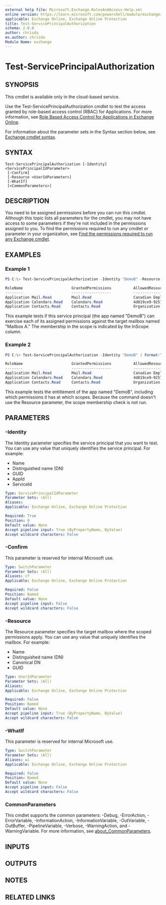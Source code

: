```yaml
---
external help file: Microsoft.Exchange.RolesAndAccess-Help.xml
online version: https://learn.microsoft.com/powershell/module/exchange/test-serviceprincipalauthorization
applicable: Exchange Online, Exchange Online Protection
title: Test-ServicePrincipalAuthorization
schema: 2.0.0
author: chrisda
ms.author: chrisda
Module Name: exchange
---
```


# Test-ServicePrincipalAuthorization

## SYNOPSIS
This cmdlet is available only in the cloud-based service.

Use the Test-ServicePrincipalAuthorization cmdlet to test the access granted by role-based access control (RBAC) for Applications. For more information, see [Role Based Access Control for Applications in Exchange Online](https://learn.microsoft.com/Exchange/permissions-exo/application-rbac).

For information about the parameter sets in the Syntax section below, see [Exchange cmdlet syntax](https://learn.microsoft.com/powershell/exchange/exchange-cmdlet-syntax).

## SYNTAX

```
Test-ServicePrincipalAuthorization [-Identity] <ServicePrincipalIdParameter>
 [-Confirm]
 [-Resource <UserIdParameter>]
 [-WhatIf]
 [<CommonParameters>]
```

## DESCRIPTION
You need to be assigned permissions before you can run this cmdlet. Although this topic lists all parameters for the cmdlet, you may not have access to some parameters if they're not included in the permissions assigned to you. To find the permissions required to run any cmdlet or parameter in your organization, see [Find the permissions required to run any Exchange cmdlet](https://learn.microsoft.com/powershell/exchange/find-exchange-cmdlet-permissions).

## EXAMPLES

### Example 1
```powershell
PS C:\> Test-ServicePrincipalAuthorization -Identity "DemoB" -Resource "Mailbox A" | Format-Table

RoleName                      GrantedPermissions          AllowedResourceScope        ScopeType                 InScope
--------                      ------------------          --------------------        ---------                 ------
Application Mail.Read         Mail.Read                   Canadian Employees           CustomRecipientScope     True
Application Calendars.Read    Calendars.Read              4d819ce9-9257-44..           AdministrativeUnit       False
Application Contacts.Read     Contacts.Read               Organization                 Organization             True
```

This example tests if this service principal (the app named "DemoB") can exercise each of its assigned permissions against the target mailbox named "Mailbox A." The membership in the scope is indicated by the InScope column.

### Example 2
```powershell
PS C:\> Test-ServicePrincipalAuthorization -Identity "DemoB" | Format-Table

RoleName                      GrantedPermissions          AllowedResourceScope        ScopeType                 InScope
--------                      ------------------          --------------------        ---------                 ------
Application Mail.Read         Mail.Read                   Canadian Employees           CustomRecipientScope     Not Run
Application Calendars.Read    Calendars.Read              4d819ce9-9257-44..           AdministrativeUnit       Not Run
Application Contacts.Read     Contacts.Read               Organization                 Organization             Not Run
```

This example tests the entitlement of the app named "DemoB", including which permissions it has at which scopes. Because the command doesn't use the Resource parameter, the scope membership check is not run.

## PARAMETERS

### -Identity
The Identity parameter specifies the service principal that you want to test. You can use any value that uniquely identifies the service principal. For example:

- Name
- Distinguished name (DN)
- GUID
- AppId
- ServiceId

```yaml
Type: ServicePrincipalIdParameter
Parameter Sets: (All)
Aliases:
Applicable: Exchange Online, Exchange Online Protection

Required: True
Position: 0
Default value: None
Accept pipeline input: True (ByPropertyName, ByValue)
Accept wildcard characters: False
```

### -Confirm
This parameter is reserved for internal Microsoft use.

```yaml
Type: SwitchParameter
Parameter Sets: (All)
Aliases: cf
Applicable: Exchange Online, Exchange Online Protection

Required: False
Position: Named
Default value: None
Accept pipeline input: False
Accept wildcard characters: False
```

### -Resource
The Resource parameter specifies the target mailbox where the scoped permissions apply. You can use any value that uniquely identifies the mailbox. For example:

- Name
- Distinguished name (DN)
- Canonical DN
- GUID

```yaml
Type: UserIdParameter
Parameter Sets: (All)
Aliases:
Applicable: Exchange Online, Exchange Online Protection

Required: False
Position: Named
Default value: None
Accept pipeline input: True (ByPropertyName, ByValue)
Accept wildcard characters: False
```

### -WhatIf
This parameter is reserved for internal Microsoft use.

```yaml
Type: SwitchParameter
Parameter Sets: (All)
Aliases: wi
Applicable: Exchange Online, Exchange Online Protection

Required: False
Position: Named
Default value: None
Accept pipeline input: False
Accept wildcard characters: False
```

### CommonParameters
This cmdlet supports the common parameters: -Debug, -ErrorAction, -ErrorVariable, -InformationAction, -InformationVariable, -OutVariable, -OutBuffer, -PipelineVariable, -Verbose, -WarningAction, and -WarningVariable. For more information, see [about_CommonParameters](https://go.microsoft.com/fwlink/p/?LinkID=113216).

## INPUTS

## OUTPUTS

## NOTES

## RELATED LINKS
